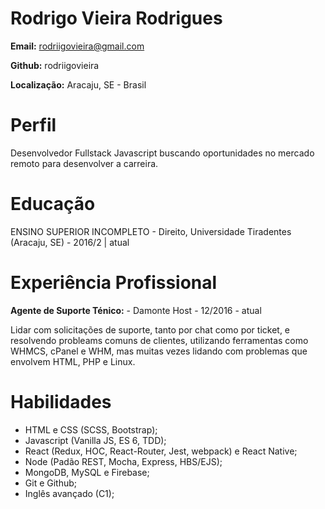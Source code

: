 # Rodrigo Vieira Rodrigues

**Email:** rodriigovieira@gmail.com

**Github:** rodriigovieira

**Localização:** Aracaju, SE - Brasil

# Perfil

Desenvolvedor Fullstack Javascript buscando oportunidades no mercado remoto para desenvolver a carreira.

# Educação

ENSINO SUPERIOR INCOMPLETO - Direito, Universidade Tiradentes (Aracaju, SE) - 2016/2 | atual

# Experiência Profissional

**Agente de Suporte Ténico:** - Damonte Host - 12/2016 - atual

Lidar com solicitações de suporte, tanto por chat como por ticket, e resolvendo probleams comuns de clientes, utilizando ferramentas como WHMCS, cPanel e WHM, mas muitas vezes lidando com problemas que envolvem HTML, PHP e Linux.

# Habilidades

- HTML e CSS (SCSS, Bootstrap);
- Javascript (Vanilla JS, ES 6, TDD);
- React (Redux, HOC, React-Router, Jest, webpack) e React Native;
- Node (Padão REST, Mocha, Express, HBS/EJS);
- MongoDB, MySQL e Firebase;
- Git e Github;
- Inglês avançado (C1);
